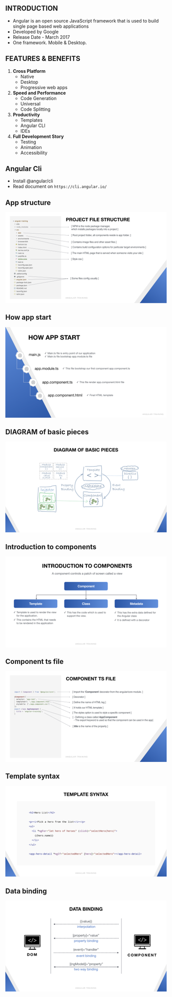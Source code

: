 ## INTRODUCTION
- Angular is an open source JavaScript framework that is used to build single page based web applications
- Developed by Google
- Release Date - March 2017
- One framework. Mobile & Desktop.

## FEATURES & BENEFITS
1. **Cross Platform**
    - Native
    - Desktop
    - Progressive web apps
2. **Speed and Performance**
    - Code Generation
    - Universal
    - Code Splitting
3. **Productivity**
    - Templates
    - Angular CLI
    - IDEs
4. **Full Development Story**
    - Testing
    - Animation
    - Accessibility

## Angular Cli
  - Install @angular/cli 
  - Read document on `https://cli.angular.io/`

## App structure
  ![image info](./angular-training.001.jpeg)

## How app start
  ![image info](./angular-training.002.jpeg)

## DIAGRAM of basic pieces
  ![image info](./angular-training.003.jpeg)

## Introduction to components
  ![image info](./angular-training.004.jpeg)

## Component ts file
  ![image info](./angular-training.005.jpeg)

## Template syntax
  ![image info](./angular-training.006.jpeg)

## Data binding
  ![image info](./angular-training.007.jpeg)
